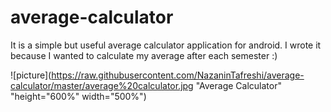 # average-calculator
It is a simple but useful average calculator application for android. I wrote it because I wanted to calculate my average after each semester :)

![picture](https://raw.githubusercontent.com/NazaninTafreshi/average-calculator/master/average%20calculator.jpg "Average Calculator" "height="600%" width="500%")
